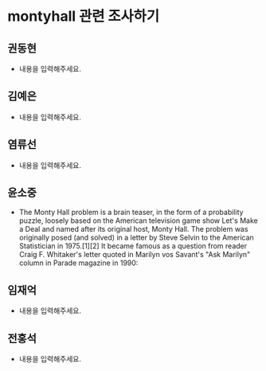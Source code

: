 # montyhall 관련 조사하기

## 권동현
- 내용을 입력해주세요.

## 김예은
- 내용을 입력해주세요.

## 염류선
- 내용을 입력해주세요.

## 윤소중
- The Monty Hall problem is a brain teaser, in the form of a probability puzzle, loosely based on the American television game show Let's Make a Deal and named after its original host, Monty Hall. The problem was originally posed (and solved) in a letter by Steve Selvin to the American Statistician in 1975.[1][2] It became famous as a question from reader Craig F. Whitaker's letter quoted in Marilyn vos Savant's "Ask Marilyn" column in Parade magazine in 1990:

## 임재억
- 내용을 입력해주세요.

## 전홍석
- 내용을 입력해주세요.
